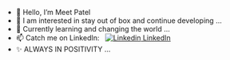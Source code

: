 - 👋 Hello, I’m Meet Patel
- 👀 I am interested in stay out of box and continue developing ...
- 🌱 Currently learning and changing the world ...
- 📫 Catch me on LinkedIn: &nbsp; [![Linkedin](https://i.stack.imgur.com/gVE0j.png) LinkedIn](https://www.linkedin.com/in/meet-patel41011/)
- ✨ ALWAYS IN POSITIVITY ...
              
